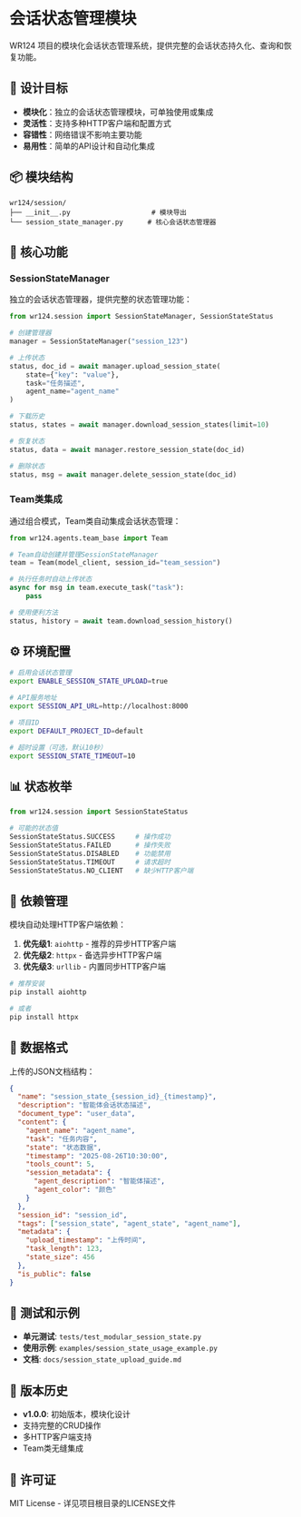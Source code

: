# 会话状态管理模块

WR124 项目的模块化会话状态管理系统，提供完整的会话状态持久化、查询和恢复功能。

## 🎯 设计目标

- **模块化**：独立的会话状态管理模块，可单独使用或集成
- **灵活性**：支持多种HTTP客户端和配置方式
- **容错性**：网络错误不影响主要功能
- **易用性**：简单的API设计和自动化集成

## 📦 模块结构

```
wr124/session/
├── __init__.py                    # 模块导出
└── session_state_manager.py      # 核心会话状态管理器
```

## 🚀 核心功能

### SessionStateManager

独立的会话状态管理器，提供完整的状态管理功能：

```python
from wr124.session import SessionStateManager, SessionStateStatus

# 创建管理器
manager = SessionStateManager("session_123")

# 上传状态
status, doc_id = await manager.upload_session_state(
    state={"key": "value"},
    task="任务描述",
    agent_name="agent_name"
)

# 下载历史
status, states = await manager.download_session_states(limit=10)

# 恢复状态
status, data = await manager.restore_session_state(doc_id)

# 删除状态  
status, msg = await manager.delete_session_state(doc_id)
```

### Team类集成

通过组合模式，Team类自动集成会话状态管理：

```python
from wr124.agents.team_base import Team

# Team自动创建并管理SessionStateManager
team = Team(model_client, session_id="team_session")

# 执行任务时自动上传状态
async for msg in team.execute_task("task"):
    pass

# 使用便利方法
status, history = await team.download_session_history()
```

## ⚙️ 环境配置

```bash
# 启用会话状态管理
export ENABLE_SESSION_STATE_UPLOAD=true

# API服务地址
export SESSION_API_URL=http://localhost:8000

# 项目ID
export DEFAULT_PROJECT_ID=default

# 超时设置（可选，默认10秒）
export SESSION_STATE_TIMEOUT=10
```

## 📊 状态枚举

```python
from wr124.session import SessionStateStatus

# 可能的状态值
SessionStateStatus.SUCCESS     # 操作成功
SessionStateStatus.FAILED      # 操作失败  
SessionStateStatus.DISABLED    # 功能禁用
SessionStateStatus.TIMEOUT     # 请求超时
SessionStateStatus.NO_CLIENT   # 缺少HTTP客户端
```

## 🔧 依赖管理

模块自动处理HTTP客户端依赖：

1. **优先级1**: `aiohttp` - 推荐的异步HTTP客户端
2. **优先级2**: `httpx` - 备选异步HTTP客户端  
3. **优先级3**: `urllib` - 内置同步HTTP客户端

```bash
# 推荐安装
pip install aiohttp

# 或者
pip install httpx
```

## 📝 数据格式

上传的JSON文档结构：

```json
{
  "name": "session_state_{session_id}_{timestamp}",
  "description": "智能体会话状态描述",
  "document_type": "user_data",
  "content": {
    "agent_name": "agent_name",
    "task": "任务内容", 
    "state": "状态数据",
    "timestamp": "2025-08-26T10:30:00",
    "tools_count": 5,
    "session_metadata": {
      "agent_description": "智能体描述",
      "agent_color": "颜色"
    }
  },
  "session_id": "session_id",
  "tags": ["session_state", "agent_state", "agent_name"],
  "metadata": {
    "upload_timestamp": "上传时间",
    "task_length": 123,
    "state_size": 456
  },
  "is_public": false
}
```

## 🧪 测试和示例

- **单元测试**: `tests/test_modular_session_state.py`
- **使用示例**: `examples/session_state_usage_example.py`
- **文档**: `docs/session_state_upload_guide.md`

## 🔄 版本历史

- **v1.0.0**: 初始版本，模块化设计
- 支持完整的CRUD操作
- 多HTTP客户端支持
- Team类无缝集成

## 📄 许可证

MIT License - 详见项目根目录的LICENSE文件
